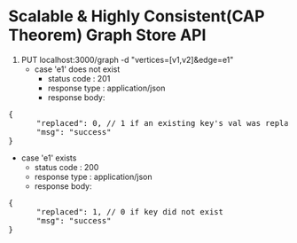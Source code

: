 # Scalable &amp; Highly Consistent(CAP Theorem) Graph Store API

1. PUT localhost:3000/graph -d "vertices=[v1,v2]&edge=e1"
    - case 'e1' does not exist
      - status code : 201
      - response type : application/json
      - response body:
<pre>
{
      "replaced": 0, // 1 if an existing key's val was replaced
      "msg": "success"
}
</pre>

- case 'e1' exists
	- status code : 200
	- response type : application/json
	- response body:

<pre>
{
      "replaced": 1, // 0 if key did not exist
      "msg": "success"
}
</pre>
